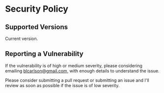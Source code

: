 # Security Policy

## Supported Versions

Current version.

## Reporting a Vulnerability

If the vulnerability is of high or medium severity, please considering emailing blcarlson@gmail.com, with enough details to understand the issue.

Please consider submitting a pull request or submitting an issue and I'll review as soon as possible if the issue is of low severity.
